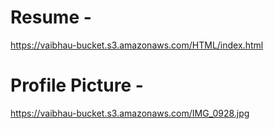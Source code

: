 # Resume -

https://vaibhau-bucket.s3.amazonaws.com/HTML/index.html

# Profile Picture -

https://vaibhau-bucket.s3.amazonaws.com/IMG_0928.jpg
